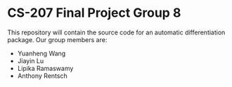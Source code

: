 # CS-207 Final Project Group 8

This repository will contain the source code for an automatic differentiation package. Our group members are:

* Yuanheng Wang
* Jiayin Lu
* Lipika Ramaswamy
* Anthony Rentsch